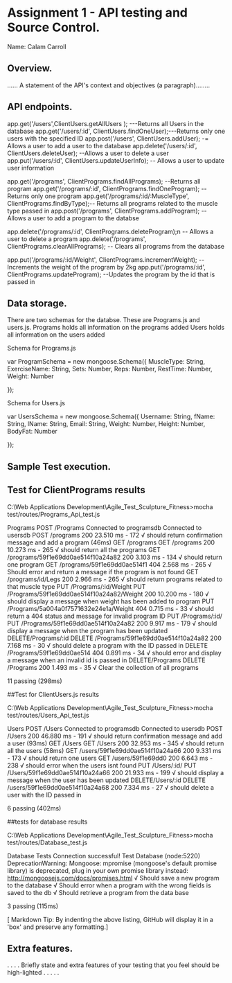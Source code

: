 # Assignment 1 - API testing and Source Control.

Name: Calam Carroll

## Overview.

...... A statement of the API's context and objectives (a paragraph)........

## API endpoints.

app.get('/users',ClientUsers.getAllUsers );  ---Returns all Users in the database
app.get('/users/:id', ClientUsers.findOneUser);---Returns only one users with the specified ID
app.post('/users', ClientUsers.addUser);  -= Allows a user to add a user to the database
app.delete('/users/:id', ClientUsers.deleteUser); --Allows a user to delete a user
app.put('/users/:id', ClientUsers.updateUserInfo); -- Allows a user to update user information

app.get('/programs', ClientPrograms.findAllPrograms); --Returns all program
app.get('/programs/:id', ClientPrograms.findOneProgram); --Returns only one program
app.get('/programs/:id/:MuscleType', ClientPrograms.findByType);-- Returns all programs related to the muscle type passed in
app.post('/programs', ClientPrograms.addProgram); -- Allows a user to add a program to the databse

app.delete('/programs/:id', ClientPrograms.deleteProgram);n -- Allows a user to delete a program
app.delete('/programs', ClientPrograms.clearAllPrograms); -- Clears all programs from the database

app.put('/programs/:id/Weight', ClientPrograms.incrementWeight); --Increments the weight of the program by 2kg
app.put('/programs/:id', ClientPrograms.updateProgram); --Updates the program by the id that is passed in



## Data storage.
 There are two schemas for the databse. These are Programs.js and users.js. 
 Programs holds all information on the programs added
 Users holds all information on the users added 

 Schema for Programs.js

 var ProgramSchema = new mongoose.Schema({
    MuscleType: String,
    ExerciseName: String,
    Sets: Number,
    Reps: Number,
    RestTime: Number,
    Weight: Number

});

Schema for Users.js 

var UsersSchema = new mongoose.Schema({
    Username: String,
    fName: String,
    lName: String,
    Email: String,
    Weight: Number,
    Height: Number,
    BodyFat: Number

});

## Sample Test execution.
## Test for ClientPrograms results

 C:\Web Applications Development\Agile_Test_Sculpture_Fitness>mocha test/routes/Programs_Api_test.js


  Programs
    POST /Programs
Connected to programsdb
Connected to usersdb
POST /programs 200 23.510 ms - 172
      √ should return confirmation message and add a program (46ms)
    GET /programs
GET /programs 200 10.273 ms - 265
      √ should return all the programs
GET /programs/59f1e69dd0ae514f10a24a82 200 3.103 ms - 134
      √ should return one program
GET /programs/59f1e69dd0ae514f1 404 2.568 ms - 265
      √ Should error and return a message if the program is not found
GET /programs/id/Legs 200 2.966 ms - 265
      √ should return programs related to that muscle type
    PUT /Programs/:id/Weight
PUT /Programs/59f1e69dd0ae514f10a24a82/Weight 200 10.200 ms - 180
      √ should display a message when weight has been added to program
PUT /Programs/5a004a0f7571632e24e1a/Weight 404 0.715 ms - 33
      √ should return a 404 status and message for invalid program ID
    PUT /Programs/:id/
PUT /Programs/59f1e69dd0ae514f10a24a82 200 9.917 ms - 179
      √ should display a message when the program has been updated
    DELETE/Programs/:id
DELETE /Programs/59f1e69dd0ae514f10a24a82 200 7.168 ms - 30
      √ should delete a program with the ID passed in
DELETE /Programs/59f1e69dd0ae514 404 0.891 ms - 34
      √ should error and display a message when an invalid id is passed in
    DELETE/Programs
DELETE /Programs 200 1.493 ms - 35
      √ Clear the collection of all programs


  11 passing (298ms)

##Test for ClientUsers.js  results


C:\Web Applications Development\Agile_Test_Sculpture_Fitness>mocha test/routes/Users_Api_test.js


  Users
    POST /Users
Connected to programsdb
Connected to usersdb
POST /Users 200 46.880 ms - 191
      √ should return confirmation message and add a user (93ms)
    GET /Users
GET /Users 200 32.953 ms - 345
      √ should return all the users (58ms)
GET /users/59f1e69dd0ae514f10a24a66 200 9.331 ms - 173
      √ should return one users
GET /users/59f1e69dd0 200 6.643 ms - 238
      √ should error when the users isnt found
    PUT /Users/:id/
PUT /Users/59f1e69dd0ae514f10a24a66 200 21.933 ms - 199
      √ should display a message when the user has been updated
    DELETE/Users/:id
DELETE /users/59f1e69dd0ae514f10a24a68 200 7.334 ms - 27
      √ should delete a user with the ID passed in


  6 passing (402ms)
  
##tests for database results 


C:\Web Applications Development\Agile_Test_Sculpture_Fitness>mocha test/routes/Database_test.js


  Database Tests
Connection successful!
    Test Database
(node:5220) DeprecationWarning: Mongoose: mpromise (mongoose's default promise library) is deprecated, plug in your own promise library instead: http://mongoosejs.com/docs/promises.html
      √ Should save a new program to the database
      √ Should error when a program with the wrong fields is saved to the db
      √ Should retrieve a program from the data base


  3 passing (115ms)




[ Markdown Tip: By indenting the above listing, GitHub will display it in a 'box' and preserve any formatting.]

## Extra features.
. . . . Briefly state and extra features of your testing that you feel should be high-lighted . . . . .
